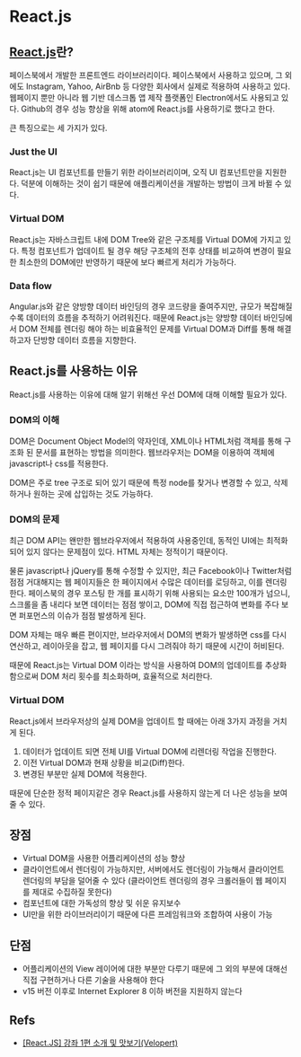 # React.js

## [React.js](https://facebook.github.io/react/)란?
페이스북에서 개발한 프론트엔드 라이브러리이다.
페이스북에서 사용하고 있으며, 그 외에도 Instagram, Yahoo, AirBnb 등 다양한 회사에서 실제로 적용하여 사용하고 있다.
웹페이지 뿐만 아니라 웹 기반 데스크톱 앱 제작 플랫폼인 Electron에서도 사용되고 있다.
Github의 경우 성능 향상을 위해 atom에 React.js를 사용하기로 했다고 한다.

큰 특징으로는 세 가지가 있다.

### Just the UI
React.js는 UI 컴포넌트를 만들기 위한 라이브러리이며, 오직 UI 컴포넌트만을 지원한다.
덕분에 이해하는 것이 쉽기 때문에 애플리케이션을 개발하는 방법이 크게 바뀔 수 있다.

### Virtual DOM
React.js는 자바스크립트 내에 DOM Tree와 같은 구조체를 Virtual DOM에 가지고 있다.
특정 컴포넌트가 업데이트 될 경우 해당 구조체의 전후 상태를 비교하여 변경이 필요한 최소한의 DOM에만 반영하기 때문에 보다 빠르게 처리가 가능하다.

### Data flow
Angular.js와 같은 양방향 데이터 바인딩의 경우 코드량을 줄여주지만, 규모가 복잡해질수록 데이터의 흐름을 추적하기 어려워진다.
때문에 React.js는 양방향 데이터 바인딩에서 DOM 전체를 렌더링 해야 하는 비효율적인 문제를 Virtual DOM과 Diff를 통해 해결하고자 단방향 데이터 흐름을 지향한다.

## React.js를 사용하는 이유
React.js를 사용하는 이유에 대해 알기 위해선 우선 DOM에 대해 이해할 필요가 있다.

### DOM의 이해
DOM은 Document Object Model의 약자인데, XML이나 HTML처럼 객체를 통해 구조화 된 문서를 표현하는 방법을 의미한다.
웹브라우저는 DOM을 이용하여 객체에 javascript나 css를 적용한다.

DOM은 주로 tree 구조로 되어 있기 때문에 특정 node를 찾거나 변경할 수 있고, 삭제하거나 원하는 곳에 삽입하는 것도 가능하다.

### DOM의 문제
최근 DOM API는 왠만한 웹브라우저에서 적용하여 사용중인데, 동적인 UI에는 최적화 되어 있지 않다는 문제점이 있다.
HTML 자체는 정적이기 때문이다.

물론 javascript나 jQuery를 통해 수정할 수 있지만, 최근 Facebook이나 Twitter처럼 점점 거대해지는 웹 페이지들은 한 페이지에서 수많은 데이터를 로딩하고, 이를 렌더링한다.
페이스북의 경우 포스팅 한 개를 표시하기 위해 사용되는 요소만 100개가 넘으니, 스크롤을 좀 내리다 보면 데이터는 점점 쌓이고, DOM에 직접 접근하여 변화를 주다 보면 퍼포먼스의 이슈가 점점 발생하게 된다.

DOM 자체는 매우 빠른 편이지만, 브라우저에서 DOM의 변화가 발생하면 css를 다시 연산하고, 레이아웃을 잡고, 웹 페이지를 다시 그려줘야 하기 때문에 시간이 허비된다.

때문에 React.js는 Virtual DOM 이라는 방식을 사용하여 DOM의 업데이트를 추상화 함으로써 DOM 처리 횟수를 최소화하며, 효율적으로 처리한다.

### Virtual DOM
React.js에서 브라우저상의 실제 DOM을 업데이트 할 때에는 아래 3가지 과정을 거치게 된다.

1. 데이터가 업데이트 되면 전체 UI를 Virtual DOM에 리렌더링 작업을 진행한다.
2. 이전 Virtual DOM과 현재 상황을 비교(Diff)한다.
3. 변경된 부분만 실제 DOM에 적용한다.

때문에 단순한 정적 페이지같은 경우 React.js를 사용하지 않는게 더 나은 성능을 보여줄 수 있다.

## 장점
* Virtual DOM을 사용한 어플리케이션의 성능 향상
* 클라이언트에서 렌더링이 가능하지만, 서버에서도 렌더링이 가능해서 클라이언트 렌더링의 부담을 덜어줄 수 있다 (클라이언트 렌더링의 경우 크롤러들이 웹 페이지를 제대로 수집하질 못한다)
* 컴포넌트에 대한 가독성의 향상 및 쉬운 유지보수
* UI만을 위한 라이브러리이기 때문에 다른 프레임워크와 조합하여 사용이 가능

## 단점
* 어플리케이션의 View 레이어에 대한 부분만 다루기 때문에 그 외의 부분에 대해선 직접 구현하거나 다른 기술을 사용해야 한다
* v15 버전 이후로 Internet Explorer 8 이하 버전을 지원하지 않는다

## Refs
* [[React.JS] 강좌 1편 소개 및 맛보기(Velopert)](https://velopert.com/775)
